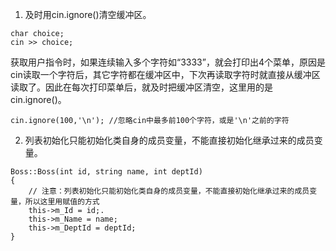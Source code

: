 1. 及时用cin.ignore()清空缓冲区。
``` 
char choice;
cin >> choice;
``` 
  
获取用户指令时，如果连续输入多个字符如“3333”，就会打印出4个菜单，原因是cin读取一个字符后，其它字符都在缓冲区中，下次再读取字符时就直接从缓冲区读取了。因此在每次打印菜单后，就及时把缓冲区清空，这里用的是cin.ignore()。
``` 
cin.ignore(100,'\n'); //忽略cin中最多前100个字符，或是'\n'之前的字符
``` 

2. 列表初始化只能初始化类自身的成员变量，不能直接初始化继承过来的成员变量。
```	
Boss::Boss(int id, string name, int deptId)
{
    // 注意：列表初始化只能初始化类自身的成员变量，不能直接初始化继承过来的成员变量，所以这里用赋值的方式
    this->m_Id = id;.
    this->m_Name = name;
    this->m_DeptId = deptId;
}
```
